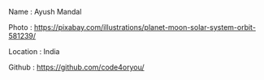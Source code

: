 Name : Ayush Mandal

Photo : https://pixabay.com/illustrations/planet-moon-solar-system-orbit-581239/

Location : India

Github : https://github.com/code4oryou/
